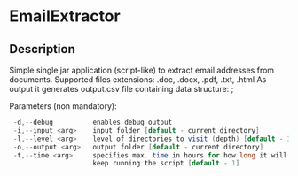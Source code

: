 # EmailExtractor

## Description
Simple single jar application (script-like) to extract email addresses from documents.
Supported files extensions: .doc, .docx, .pdf, .txt, .html 
As output it generates output.csv file containing data structure: <file name>;<email address>

Parameters (non mandatory):
```java
 -d,--debug          enables debug output
 -i,--input <arg>    input folder [default - current directory]
 -l,--level <arg>    level of directories to visit (depth) [default - 3]
 -o,--output <arg>   output folder [default - current directory]
 -t,--time <arg>     specifies max. time in hours for how long it will
                     keep running the script [default - 1]
```